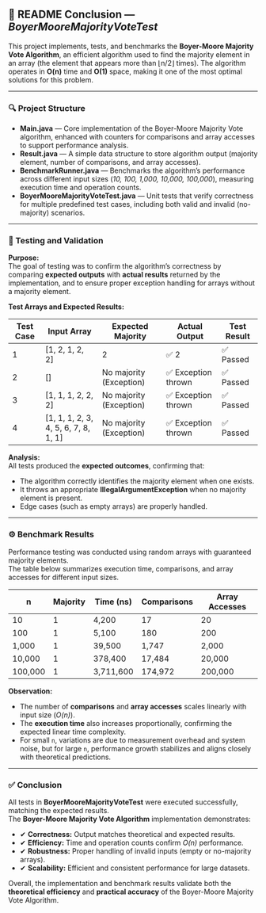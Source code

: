 
## 📘 README Conclusion — *BoyerMooreMajorityVoteTest*  

This project implements, tests, and benchmarks the **Boyer-Moore Majority Vote Algorithm**, an efficient algorithm used to find the majority element in an array (the element that appears more than ⌊n/2⌋ times). The algorithm operates in **O(n)** time and **O(1)** space, making it one of the most optimal solutions for this problem.  

---

### 🔍 Project Structure  
- **Main.java** — Core implementation of the Boyer-Moore Majority Vote algorithm, enhanced with counters for comparisons and array accesses to support performance analysis.  
- **Result.java** — A simple data structure to store algorithm output (majority element, number of comparisons, and array accesses).  
- **BenchmarkRunner.java** — Benchmarks the algorithm’s performance across different input sizes (*10, 100, 1,000, 10,000, 100,000*), measuring execution time and operation counts.  
- **BoyerMooreMajorityVoteTest.java** — Unit tests that verify correctness for multiple predefined test cases, including both valid and invalid (no-majority) scenarios.

---

### 🧪 Testing and Validation  

**Purpose:**  
The goal of testing was to confirm the algorithm’s correctness by comparing **expected outputs** with **actual results** returned by the implementation, and to ensure proper exception handling for arrays without a majority element.  

**Test Arrays and Expected Results:**  

| Test Case | Input Array | Expected Majority | Actual Output | Test Result |
|------------|--------------|-------------------|----------------|--------------|
| 1 | [1, 2, 1, 2, 2] | 2 | ✅ 2 | ✅ Passed |
| 2 | [] | No majority (Exception) | ✅ Exception thrown | ✅ Passed |
| 3 | [1, 1, 1, 2, 2, 2] | No majority (Exception) | ✅ Exception thrown | ✅ Passed |
| 4 | [1, 1, 1, 2, 3, 4, 5, 6, 7, 8, 1, 1] | No majority (Exception) | ✅ Exception thrown | ✅ Passed |

**Analysis:**  
All tests produced the **expected outcomes**, confirming that:
- The algorithm correctly identifies the majority element when one exists.
- It throws an appropriate **IllegalArgumentException** when no majority element is present.
- Edge cases (such as empty arrays) are properly handled.

---

### ⚙️ Benchmark Results  

Performance testing was conducted using random arrays with guaranteed majority elements.  
The table below summarizes execution time, comparisons, and array accesses for different input sizes.

| n | Majority | Time (ns) | Comparisons | Array Accesses |
|---|-----------|------------|--------------|----------------|
| 10 | 1 | 4,200 | 17 | 20 |
| 100 | 1 | 5,100 | 180 | 200 |
| 1,000 | 1 | 39,500 | 1,747 | 2,000 |
| 10,000 | 1 | 378,400 | 17,484 | 20,000 |
| 100,000 | 1 | 3,711,600 | 174,972 | 200,000 |

**Observation:**  
- The number of **comparisons** and **array accesses** scales linearly with input size (*O(n)*).  
- The **execution time** also increases proportionally, confirming the expected linear time complexity.  
- For small `n`, variations are due to measurement overhead and system noise, but for large `n`, performance growth stabilizes and aligns closely with theoretical predictions.

---

### ✅ Conclusion  

All tests in **BoyerMooreMajorityVoteTest** were executed successfully, matching the expected results.  
The **Boyer-Moore Majority Vote Algorithm** implementation demonstrates:

- ✔ **Correctness:** Output matches theoretical and expected results.  
- ✔ **Efficiency:** Time and operation counts confirm *O(n)* performance.  
- ✔ **Robustness:** Proper handling of invalid inputs (empty or no-majority arrays).  
- ✔ **Scalability:** Efficient and consistent performance for large datasets.

Overall, the implementation and benchmark results validate both the **theoretical efficiency** and **practical accuracy** of the Boyer-Moore Majority Vote Algorithm.
